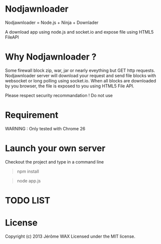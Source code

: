 Nodjawnloader
============

Nodjawnloader = Node.js + Ninja + Downlader

A download app using node.js and socket.io and expose file using HTML5 FileAPI 

# Why Nodjawnloader ? 

Some firewall block zip, war, jar or nearly eveything but GET http requests. Nodjawnloader server will download 
your request and send file blocks with websocket or long polling using socket.io. 
When all blocks are downloaded by you browser, the file 
is exposed to you using HTML5 File API.

Please respect security recommandation ! Do not use 

# Requirement

WARNING :  Only tested with Chrome 26

# Launch your own server

Checkout the project and type in a command line
>npm install

>node app.js

# TODO LIST

# License
Copyright (c) 2013 Jérôme WAX
Licensed under the MIT license.
